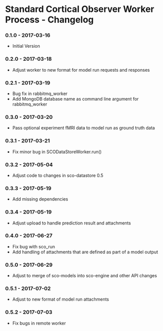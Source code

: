 # Standard Cortical Observer Worker Process - Changelog

### 0.1.0 - 2017-03-16

* Initial Version

### 0.2.0 - 2017-03-18

* Adjust worker to new format for model run requests and responses

### 0.2.1 - 2017-03-19

* Bug fix in rabbitmq_worker
* Add MongoDB database name as command line argument for rabbitmq_worker

### 0.3.0 - 2017-03-20

* Pass optional experiment fMRI data to model run as ground truth data

### 0.3.1 - 2017-03-21

* Fix minor bug in SCODataStoreWorker.run()


### 0.3.2 - 2017-05-04

* Adjust code to changes in sco-datastore 0.5

### 0.3.3 - 2017-05-19

* Add missing dependencies

### 0.3.4 - 2017-05-19

* Adjust upload to handle prediction result and attachments

### 0.4.0 - 2017-06-27

* Fix bug with sco_run
* Add handling of attachments that are defined as part of a model output

### 0.5.0 - 2017-06-29

* Adjust to merge of sco-models into sco-engine and other API changes

### 0.5.1 - 2017-07-02

* Adjust to new format of model run attachments

### 0.5.2 - 2017-07-03

* Fix bugs in remote worker
